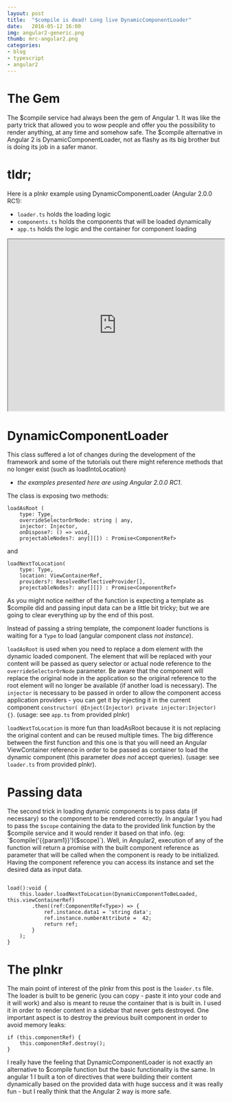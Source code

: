 ```yaml
---
layout: post
title:  "$compile is dead! Long live DynamicComponentLoader"
date:   2016-05-12 16:00
img: angular2-generic.png
thumb: mrc-angular2.png
categories: 
- blog
- typescript
- angular2
---
```


# The Gem #

The $compile service had always been the gem of Angular 1. It was like
the party trick that allowed you to wow people and offer you the possibility
to render anything, at any time and somehow safe. The $compile alternative in Angular 2 
is DynamicComponentLoader, not as flashy as its big brother 
but is doing its job in a safer manor. 

# tldr; #
Here is a plnkr example using DynamicComponentLoader (Angular 2.0.0 RC1):

 + `loader.ts` holds the loading logic
 + `components.ts` holds the components that will be loaded dynamically
 + `app.ts` holds the logic and the container for component loading 

<iframe src="https://embed.plnkr.co/ZM2wSc/" style="width: 100%; height: 400px"></iframe>


# DynamicComponentLoader #
This class suffered a lot of changes during the development of the framework
and some of the tutorials out there might reference methods that no longer exist (such as loadIntoLocation) 
 - *the examples presented here are using Angular 2.0.0 RC1*.

The class is exposing two methods: 

```
loadAsRoot (
    type: Type, 
    overrideSelectorOrNode: string | any, 
    injector: Injector, 
    onDispose?: () => void, 
    projectableNodes?: any[][]) : Promise<ComponentRef>
``` 

and 

```
loadNextToLocation(
    type: Type, 
    location: ViewContainerRef, 
    providers?: ResolvedReflectiveProvider[], 
    projectableNodes?: any[][]) : Promise<ComponentRef>
```

As you might notice neither of the function is expecting a template as $compile did
and passing input data can be a little bit tricky; but we are going to clear
everything up by the end of this post. 

Instead of passing a string template, the component loader functions is 
waiting for a `Type` to load (angular component class *not instance*).

`loadAsRoot` is used when you need to replace a dom element with the dynamic loaded component.
The element that will be replaced with your content will be passed as query selector or actual
node reference to the `overrideSelectorOrNode` parameter. Be aware that the component
will replace the original node in the application so the original reference to the root element
will no longer be available (if another load is necessary). The `injector` is necessary
to be passed in order to allow the component access application providers - you can
get it by injecting it in the current component `constructor( @Inject(Injector) private injector:Injector) {}`.
(usage: see `app.ts` from provided plnkr)

`loadNextToLocation` is more fun than loadAsRoot because it is not replacing the original
content and can be reused multiple times. The big difference between the first function
and this one is that you will need an Angular ViewContainer reference in order to be passed
as container to load the dynamic component (this parameter *does not* accept queries). 
(usage: see `loader.ts` from provided plnkr).
 
# Passing data #

The second trick in loading dynamic components is to pass data (if necessary) so the 
component to be rendered correctly. In angular 1 you had to pass the `$scope` containing
the data to the provided link function by the $compile service and it would render it
based on that info. (eg: `$compile('<span>{{param1}}</span>')($scope)`).
Well, in Angular2, execution of any of the function will return a promise with
the built component reference as parameter that will be called when the component
is ready to be initialized. Having the component reference you can access its instance
and set the desired data as input data.

```

load():void {
    this.loader.loadNextToLocation(DynamicComponentToBeLoaded, this.viewContainerRef)
        .then((ref:ComponentRef<Type>) => {    
            ref.instance.data1 = 'string data';
            ref.instance.numberAttribute =  42;
            return ref;
        }
    );
}

```

# The plnkr #

The main point of interest of the plnkr from this post is the `loader.ts` file.
The loader is built to be generic (you can copy - paste it into your code and it will work)
and also is meant to reuse the container that is is built in. I used it 
in order to render content in a sidebar that never gets destroyed. One important aspect
is to destroy the previous built component in order to avoid memory leaks:
```
if (this.componentRef) {
    this.componentRef.destroy();
}
```

I really have the feeling that DynamicComponentLoader is not exactly an 
alternative to $compile function but the basic functionality is the same.
In angular 1 I built a ton of directives that were building their content
dynamically based on the provided data with huge success and it was really 
fun - but I really think that the Angular 2 way is more safe.

